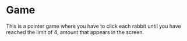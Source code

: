 # Game

This is a pointer game where you have to click each rabbit until you have reached the limit of 4, amount that appears in the screen.
